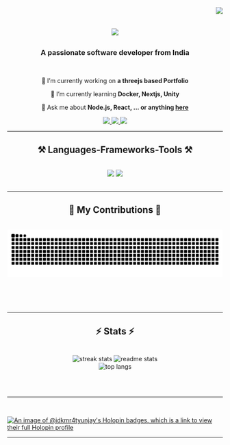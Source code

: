 <img align="right" src="https://visitor-badge.laobi.icu/badge?page_id=idk-mr4tyunjay.idk-mr4tyunjay" />

<h1 align="center">
    <img src="https://readme-typing-svg.herokuapp.com/?font=Righteous&size=35&center=true&vCenter=true&width=500&height=70&duration=4000&lines=Hi+There!+👋;+I'm+Mruthunjay!;" />
</h1>

<h3 align="center">A passionate software developer from India</h3>

<br/>

<div align="center">
 
 🔭 I’m currently working on **a threejs based Portfolio**
 
 🌱 I’m currently learning **Docker, Nextjs, Unity**

💬 Ask me about **Node.js, React, ... or anything [here](https://github.com/idk-mr4tyunjay/idk-mr4tyunjay/issues)**



 </div>
 
<div align="center"> 
  <a href="mailto:mruthunjaysingh12@gmail.com">
    <img src="https://img.shields.io/badge/Gmail-333333?style=for-the-badge&logo=gmail&logoColor=red" />
  </a>
  <a href="https://www.linkedin.com/in/mruthunjayp/" target="_blank">
    <img src="https://img.shields.io/badge/LinkedIn-0077B5?style=for-the-badge&logo=linkedin&logoColor=white" target="_blank" />
  </a>
  <a href="https://idk-mr4tyunjay.github.io" target="_blank">
     <img src="https://img.shields.io/badge/Portfolio-FF5722?style=for-the-badge&logo=todoist&logoColor=white" target="_blank" /> <!-- sqlite, safari, google-chrome are other good icon options -->
  </a>
</div>

 <hr/>
 
<h2 align="center">⚒️ Languages-Frameworks-Tools ⚒️</h2>
<br/>
<div align="center">
    <img src="https://skillicons.dev/icons?i=html,css,tailwind,git,github,notion,figma,docker,blender,postman,webpack,neovim" />
    <img src="https://skillicons.dev/icons?i=javascript,typescript,mongodb,express,react,nodejs,nextjs,threejs,python,java,linux" /><br>
</div>

<br/>
<hr/>

<div align="center">
  <h2>🐍 My Contributions 🐍</h2>
  <br>
  <img alt="snake eating my contributions" src="https://raw.githubusercontent.com/idk-mr4tyunjay/idk-mr4tyunjay/output/github-contribution-grid-snake.svg" />
  
  <br/><br/><br/>
</div>

<hr/>

<h2 align="center">⚡ Stats ⚡</h2>
<br>
<div align=center>
  <img width=390 src="https://github-readme-streak-stats.herokuapp.com/?user=idk-mr4tyunjay&theme=dark&hide_border=true" alt="streak stats"/>
  <img width=390 src="https://github-readme-stats.vercel.app/api?username=idk-mr4tyunjay&theme=dark&show_icons=true&hide_border=true&count_private=true" alt="readme stats" />
  <br/>
  <img width=390 align="center" src="https://github-readme-stats.vercel.app/api/top-langs/?username=idk-mr4tyunjay&theme=dark&show_icons=true&hide_border=true&layout=compact" alt="top langs" />
</div>

<br/><br/>
<hr/>

<br/>

[![An image of @idkmr4tyunjay's Holopin badges, which is a link to view their full Holopin profile](https://holopin.me/idkmr4tyunjay)](https://holopin.io/@idkmr4tyunjay)
<hr/>
